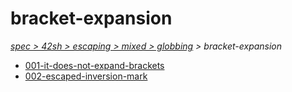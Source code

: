 # bracket-expansion

*[spec > 42sh > escaping > mixed > globbing](..) > bracket-expansion*

* [001-it-does-not-expand-brackets](./001-it-does-not-expand-brackets)
* [002-escaped-inversion-mark](./002-escaped-inversion-mark)
